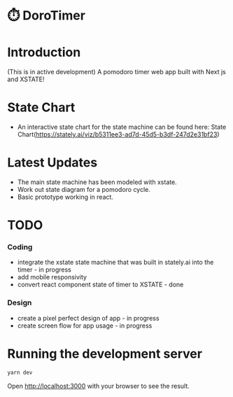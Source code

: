 # ⏱️ DoroTimer
#  Introduction
(This is in active development) A pomodoro timer web app built with Next js and XSTATE!

# State Chart
- An interactive state chart for the state machine can be found here: State Chart(https://stately.ai/viz/b5311ee3-ad7d-45d5-b3df-247d2e31bf23)

# Latest Updates
- The main state machine has been modeled with xstate.
- Work out state diagram for a pomodoro cycle.
- Basic prototype working in react.

# TODO
### Coding
- integrate the xstate state machine that was built in stately.ai into the timer - in progress
- add mobile responsivity
- convert react component state of timer to XSTATE - done

### Design
- create a pixel perfect design of app - in progress
- create screen flow for app usage - in progress

# Running the development server

```bash
yarn dev
```

Open [http://localhost:3000](http://localhost:3000) with your browser to see the result.
